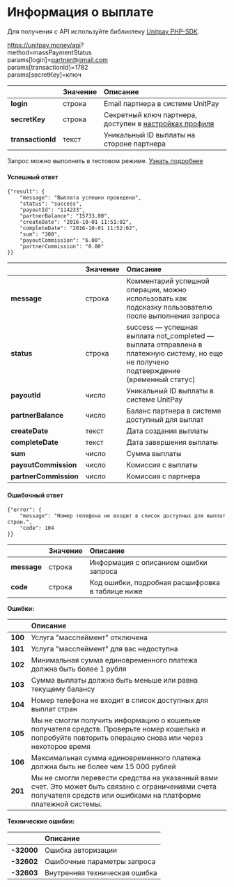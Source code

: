 # Информация о выплате

Для получения с API используйте библиотеку [Unitpay PHP-SDK](https://github.com/unitpay/php-sdk).

https://unitpay.money/api?  
     method=massPaymentStatus  
     params\[login\]=partner@gmail.com  
     params\[transactionId\]=1782  
     params\[secretKey\]=ключ  


|  | Значение | Описание |
| :--- | :--- | :--- |
| **login**  | строка | Email партнера в системе UnitPay |
| **secretKey** | строка | Секретный ключ партнера, доступен в [настройках профиля](https://unitpay.money/partner/profile/edit) |
| **transactionId** | текст | Уникальный ID выплаты на стороне партнера |

Запрос можно выполнить в тестовом режиме. [Узнать подробнее](../other/test-api.md)

#### Успешный ответ

```text
{"result": {
    "message": "Выплата успешно проведена",
    "status": "success",
    "payoutId": "114233",
    "partnerBalance": "15733.00",
    "createDate": "2016-10-01 11:51:02",
    "completeDate": "2016-10-01 11:52:02",
    "sum": "300",
    "payoutCommission": "6.00",
    "partnerCommission": "0.00"
}}
```

|  | Значение | Описание |
| :--- | :--- | :--- |
| **message** | строка | Комментарий успешной операции, можно использовать как подсказку пользователю после выполнения запроса |
| **status** | строка | success — успешная выплата not\_completed — выплата отправлена в платежную систему, но еще не получено подтверждение \(временный статус\)  |
| **payoutId** | число | Уникальный ID выплаты в системе UnitPay |
| **partnerBalance** | число | Баланс партнера в системе доступный для выплат |
| **createDate** | текст | Дата создания выплаты |
| **completeDate** | текст | Дата завершения выплаты |
| **sum** | число | Сумма выплаты |
| **payoutCommission** | число | Комиссия с выплаты |
| **partnerCommission** | число | Комиссия с партнера |

#### Ошибочный ответ

```text
{"error": {
    "message": "Номер телефона не входит в список доступных для выплат стран.",
    "code": 104
}}
```

|  | Значение | Описание |
| :--- | :--- | :--- |
| **message** | строка | Информация с описанием ошибки запроса |
| **code** | строка | Код ошибки, подробная расшифровка в таблице ниже |

**Ошибки:**

|  | Описание |
| :--- | :--- |
| **100** | Услуга "масспеймент" отключена |
| **101** | Услуга "масспеймент" для вас недоступна |
| **102** | Минимальная сумма единовременного платежа должна быть более 1 рубля |
| **103** | Сумма выплаты должна быть меньше или равна текущему балансу |
| **104** | Номер телефона не входит в список доступных для выплат стран |
| **105** | Мы не смогли получить информацию о кошельке получателя средств. Проверьте номер кошелька и попробуйте повторить операцию снова или через некоторое время |
| **106** | Максимальная сумма единовременного платежа должна быть не более чем 15 000 рублей |
| **201** | Мы не смогли перевести средства на указанный вами счет. Это может быть связано с ограничениями счета получателя средств или ошибками на платформе платежной системы. |

**Технические ошибки:**

|  | Описание |
| :--- | :--- |
| **-32000** | Ошибка авторизации |
| **-32602** | Ошибочные параметры запроса |
| **-32603** | Внутренняя техническая ошибка |

